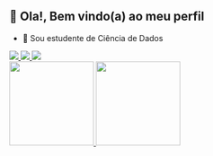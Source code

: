 ## 👋 Ola!, Bem vindo(a) ao meu perfil

- 🌱 Sou estudente de Ciência de Dados

<div>
<a href="https://discord.gg/gustavobfpaula" target="_blank"><img src="https://img.shields.io/badge/Discord-7289DA?style=for-the-badge&logo=discord&logoColor=white" target-"_blank">
</a>
<a href = "mailto:gustavobfpaula@gmail.com"><img src="https://img.shields.io/badge/-Gmail-%23333?style=for-the-badge&logo=gmail&logoColor=white" target="_blank">
</a>
<a href="https: //www. linkedin.com/in/gustavobfpaula" target="_blank"><img src="https://img.shields.io/badge/-LinkedIn-%230077B5?style=for-the-
badge&logo=linkedin&logoColor=white" target=“_blank"></a>
</div>

<div>
<a href="https://beacons.ai/rafaballerini">
<img height="150em" src="https://github-readme-stats.vercel.app/api?username=GustavoBCode&show_icons=true&theme=dracula&include_all_commits=true&count_private=true"/>
<img height="150em" src="https://github-readme-stats.vercel.app/api/top-langs/?username=GustavoBCode&layout=compact&langs_count=16&theme=dracula"/>
</div>




